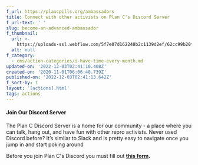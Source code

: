 ```yaml
---
f_url: https://plancpills.org/ambassadors
title: Connect with other activists on Plan C's Discord Server
f_url-text: ' '
slug: become-an-advanced-ambassador
f_thumbnail:
  url: >-
    https://uploads-ssl.webflow.com/5f7e07d162248b2c1139d2ef/62cc99b20f33d72b6b0fb868_ai-logo.jpg
  alt: null
f_category:
  - cms/action-categories/i-have-time-every-month.md
updated-on: '2022-12-03T02:41:10.408Z'
created-on: '2020-11-01T06:06:40.739Z'
published-on: '2022-12-03T02:41:13.642Z'
f_sort-by: 1
layout: '[actions].html'
tags: actions
---
```


#### Join Our Discord Server

The Plan C Discord Server is a home for our community - a place where you can talk, hang out, and have fun with other repro activists. Never used Discord before? It’s similar to Slack and is pretty easy to navigate once you jump in and start poking around

Before you join Plan C's Discord you must fill out [**this form**](https://forms.gle/QLMFU1WBvvdPASwy8)**.**
